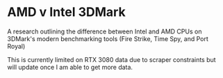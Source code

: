# AMD v Intel 3DMark
A research outlining the difference between Intel and AMD CPUs on 3DMark's modern benchmarking tools
(Fire Strike, Time Spy, and Port Royal)

This is currently limited on RTX 3080 data due to scraper constraints but will update once I am able to get more data.
